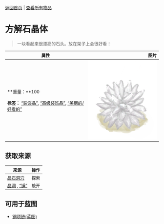 [返回首页](index.md)   |  [查看所有物品](object.md)
# 方解石晶体  
> 一块看起来很漂亮的石头。放在架子上会很好看！  
  
  属性  |   图片   
 ----  |  ----:   
 **重量：**100<br><br>**标签：**	[“装饰品”](tag_Decoration.md), [“高级装饰品”](tag_DecorationAdv.md), [“美丽的/好看的”](tag_Pretty.md)  |  ![](Sprite/Calcite.png)   
  
## 获取来源  
来源  |  操作  
----  |  ----  
[晶石洞穴](CrystalChamber.md)  |  探索  
[晶洞](Geode.md) , [“锤”](tag_Hammer.md)  |  敲开  
## 可用于蓝图  
- [铜项链(蓝图)](Bp_CopperNecklace.md)  
  
  
